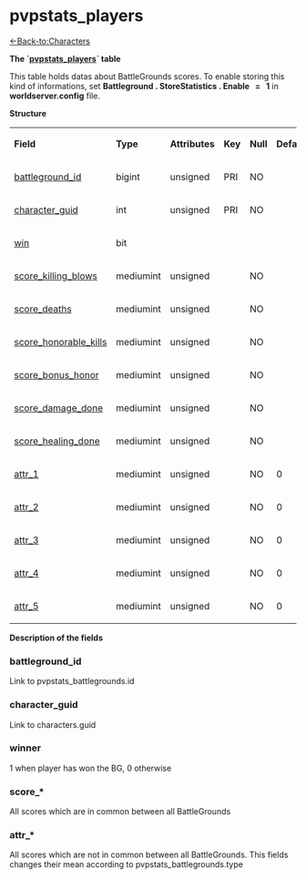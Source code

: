 # pvpstats\_players

[<-Back-to:Characters](database-characters.md)

**The \`[pvpstats\_players](http://collab.kpsn.org/pages/createpage.action?spaceKey=tc&title=pvpstats_battlegrounds&linkCreation=true&fromPageId=331580)\` table**

This table holds datas about BattleGrounds scores. To enable storing this kind of informations, set **Battleground . StoreStatistics . Enable   =   1** in **worldserver.config** file.

**Structure**

<table>
<colgroup>
<col width="12%" />
<col width="12%" />
<col width="12%" />
<col width="12%" />
<col width="12%" />
<col width="12%" />
<col width="12%" />
<col width="12%" />
</colgroup>
<tbody>
<tr class="odd">
<td><p><strong>Field</strong></p></td>
<td><p><strong>Type</strong></p></td>
<td><p><strong>Attributes</strong></p></td>
<td><p><strong>Key</strong></p></td>
<td><p><strong>Null</strong></p></td>
<td><p><strong>Default</strong></p></td>
<td><p><strong>Extra</strong></p></td>
<td><p><strong>Comment</strong></p></td>
</tr>
<tr class="even">
<td><p><a href="#pvpstats_players-battleground_id">battleground_id</a></p></td>
<td><p>bigint</p></td>
<td><p>unsigned</p></td>
<td><p>PRI</p></td>
<td><p>NO</p></td>
<td><p> </p></td>
<td><p> </p></td>
<td><p> </p></td>
</tr>
<tr class="odd">
<td><p><a href="#pvpstats_players-character_guid">character_guid</a></p></td>
<td><p>int</p></td>
<td><p>unsigned</p></td>
<td><p>PRI</p></td>
<td><p>NO</p></td>
<td><p> </p></td>
<td><p> </p></td>
<td><p> </p></td>
</tr>
<tr class="even">
<td><p><a href="#pvpstats_players-win">win</a></p></td>
<td><p>bit</p></td>
<td> </td>
<td> </td>
<td> </td>
<td> </td>
<td> </td>
<td> </td>
</tr>
<tr class="odd">
<td><p><a href="#pvpstats_players-score_*">score_killing_blows</a></p></td>
<td>mediumint</td>
<td><p>unsigned</p></td>
<td><p> </p></td>
<td><p>NO</p></td>
<td><p> </p></td>
<td><p> </p></td>
<td><p> </p></td>
</tr>
<tr class="even">
<td><p><a href="#pvpstats_players-score_*">score_deaths</a></p></td>
<td>mediumint</td>
<td><p>unsigned</p></td>
<td><p> </p></td>
<td><p>NO</p></td>
<td><p> </p></td>
<td><p> </p></td>
<td><p> </p></td>
</tr>
<tr class="odd">
<td><p><a href="#pvpstats_players-score_*">score_honorable_kills</a></p></td>
<td><p>mediumint</p></td>
<td><p>unsigned</p></td>
<td><p> </p></td>
<td><p>NO</p></td>
<td><p> </p></td>
<td><p> </p></td>
<td><p> </p></td>
</tr>
<tr class="even">
<td><p><a href="#pvpstats_players-score_*">score_bonus_honor</a></p></td>
<td><p>mediumint</p></td>
<td><p>unsigned</p></td>
<td> </td>
<td><p>NO</p></td>
<td> </td>
<td> </td>
<td> </td>
</tr>
<tr class="odd">
<td><p><a href="#pvpstats_players-score_*">score_damage_done</a></p></td>
<td>mediumint</td>
<td><p>unsigned</p></td>
<td> </td>
<td><p>NO</p></td>
<td> </td>
<td> </td>
<td> </td>
</tr>
<tr class="even">
<td><p><a href="#pvpstats_players-score_*">score_healing_done</a></p></td>
<td><p>mediumint</p></td>
<td><p>unsigned</p></td>
<td> </td>
<td><p>NO</p></td>
<td> </td>
<td> </td>
<td> </td>
</tr>
<tr class="odd">
<td><p><a href="#pvpstats_players-attr_*">attr_1</a></p></td>
<td><p>mediumint</p></td>
<td><p>unsigned</p></td>
<td> </td>
<td><p>NO</p></td>
<td>0</td>
<td> </td>
<td> </td>
</tr>
<tr class="even">
<td><p><a href="#pvpstats_players-attr_*">attr_2</a></p></td>
<td><p>mediumint</p></td>
<td><p>unsigned</p></td>
<td> </td>
<td><p>NO</p></td>
<td>0</td>
<td> </td>
<td> </td>
</tr>
<tr class="odd">
<td><p><a href="#pvpstats_players-attr_*">attr_3</a></p></td>
<td><p>mediumint</p></td>
<td><p>unsigned</p></td>
<td> </td>
<td><p>NO</p></td>
<td>0</td>
<td> </td>
<td> </td>
</tr>
<tr class="even">
<td><p><a href="#pvpstats_players-attr_*">attr_4</a></p></td>
<td>mediumint</td>
<td><p>unsigned</p></td>
<td> </td>
<td><p>NO</p></td>
<td>0</td>
<td> </td>
<td> </td>
</tr>
<tr class="odd">
<td><p><a href="#pvpstats_players-attr_*">attr_5</a></p></td>
<td><p>mediumint</p></td>
<td><p>unsigned</p></td>
<td> </td>
<td><p>NO</p></td>
<td>0</td>
<td> </td>
<td> </td>
</tr>
</tbody>
</table>

**Description of the fields**

### battleground\_id

Link to pvpstats\_battlegrounds.id

### character\_guid

Link to characters.guid

### winner

1 when player has won the BG, 0 otherwise

### score\_\*

All scores which are in common between all BattleGrounds

### attr\_\*

All scores which are not in common between all BattleGrounds. This fields changes their mean according to pvpstats\_battlegrounds.type

 

